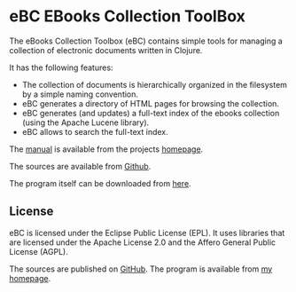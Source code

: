# eBC EBooks Collection ToolBox

The eBooks Collection Toolbox (eBC) contains simple tools for
managing a collection of electronic documents written in Clojure.

It has the following features:

- The collection of documents is hierarchically organized in the
	filesystem by a simple naming convention.
-	eBC generates a directory of HTML pages for browsing the
	collection.
- eBC generates (and updates) a full-text index of the ebooks
	collection (using the Apache Lucene library).
-	eBC allows to search the full-text index.

The [manual](http://homepages.thm.de/~hg11260/mat/ebc.pdf) is available
from the projects [homepage](https://esb-dev.github.io/ebc.html).

The sources are available from [Github](https://github.com/esb-dev/eBC).

The program itself can be downloaded from 
[here](https://esb-dev.github.io/ebc.html).

## License

eBC is licensed under the Eclipse Public License (EPL). It uses libraries 
that are licensed under the Apache License 2.0 and the Affero General Public 
License (AGPL). 

The sources are published on [GitHub](https://github.com/esb-dev/eBC).
The program is available from [my homepage](https://esb-dev.github.io/ebc.html).

